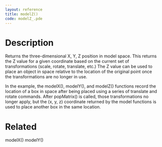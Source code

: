 ```yaml
---
layout: reference
title: modelZ()
code: modelZ_.pde
---
```


# Description

Returns the three-dimensional X, Y, Z position in model space. This returns the Z value for a given coordinate based on the current set of transformations (scale, rotate, translate, etc.) The Z value can be used to place an object in space relative to the location of the original point once the transformations are no longer in use.

In the example, the modelX(), modelY(), and modelZ() functions record the location of a box in space after being placed using a series of translate and rotate commands. After popMatrix() is called, those transformations no longer apply, but the (x, y, z) coordinate returned by the model functions is used to place another box in the same location.

# Related

modelX()
modelY()
